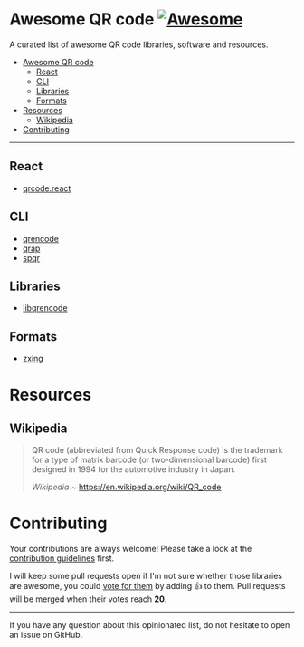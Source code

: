 # Awesome QR code [![Awesome](https://cdn.rawgit.com/sindresorhus/awesome/d7305f38d29fed78fa85652e3a63e154dd8e8829/media/badge.svg)](https://github.com/sindresorhus/awesome)

A curated list of awesome QR code libraries, software and resources.

- [Awesome QR code](#awesome-qr-code)
    - [React](#react)
    - [CLI](#cli)
    - [Libraries](#libraries)
    - [Formats](#formats)
- [Resources](#resources)
    - [Wikipedia](#wikipedia)
- [Contributing](#contributing)

---

## React

  - [qrcode.react](https://github.com/zpao/qrcode.react)

## CLI

  - [qrencode](https://github.com/fukuchi/libqrencode)
  - [qrap](https://github.com/aureooms/qrap)
  - [spqr](https://github.com/aureooms/spqr)

## Libraries

  - [libqrencode](https://github.com/fukuchi/libqrencode)

## Formats

  - [zxing](https://github.com/zxing/zxing/wiki/Barcode-Contents)


# Resources

## Wikipedia

> QR code (abbreviated from Quick Response code) is the trademark for a type of
> matrix barcode (or two-dimensional barcode) first designed in 1994 for the
> automotive industry in Japan.
>
> *Wikipedia* ~ https://en.wikipedia.org/wiki/QR_code

# Contributing

Your contributions are always welcome! Please take a look at the [contribution guidelines](https://github.com/vinta/awesome-python/blob/master/CONTRIBUTING.md) first.

I will keep some pull requests open if I'm not sure whether those libraries are awesome, you could [vote for them](https://github.com/vinta/awesome-python/pulls) by adding :+1: to them. Pull requests will be merged when their votes reach **20**.

- - -

If you have any question about this opinionated list, do not hesitate to open an issue on GitHub.
